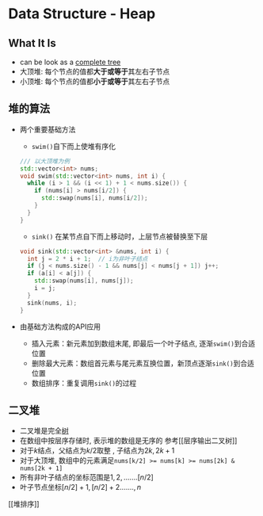 # Data Structure - Heap

## What It Is

- can be look as a [complete tree]()
- 大顶堆: 每个节点的值都**大于或等于**其左右子节点
- 小顶堆: 每个节点的值都**小于或等于**其左右子节点

## 堆的算法

- 两个重要基础方法
    - `swim()`自下而上使堆有序化

    ```c++
    /// 以大顶堆为例
    std::vector<int> nums;
    void swim(std::vector<int> nums, int i) {
      while (i > 1 && (i << 1) + 1 < nums.size()) {
        if (nums[i] > nums[i/2]) {
          std::swap(nums[i], nums[i/2]);
        }
      }
    }
    ```
    
    - `sink()` 在某节点自下而上移动时，上层节点被替换至下层
    
  ```c++
  void sink(std::vector<int> &nums, int i) {
    int j = 2 * i + 1;  // i为非叶子结点
    if (j < nums.size() - 1 && nums[j] < nums[j + 1]) j++;
    if (a[i] < a[j]) {
      std::swap(nums[i], nums[j]);
      i = j;
    }
    sink(nums, i);
  }
  ```
- 由基础方法构成的API应用    
    - 插入元素：新元素加到数组末尾, 即最后一个叶子结点, 逐渐`swim()`到合适位置
    - 删除最大元素：数组首元素与尾元素互换位置，新顶点逐渐`sink()`到合适位置
    -  数组排序：重复调用`sink()`的过程


## 二叉堆

- 二叉堆是完全[树](data-structure-tree.md)
- 在数组中按层序存储时,  表示堆的数组是无序的
  参考[[层序输出二叉树]]
- 对于$k$结点，父结点为$k/2$取整 , 子结点为$2k, 2k+1$ 
- 对于大顶堆, 数组中的元素满足`nums[k/2] >= nums[k] >= nums[2k] & nums[2k + 1]`
- 所有非叶子结点的坐标范围是$1,2,.......[n/2]$
- 叶子节点坐标$[n/2] + 1, [n/2]  + 2.......,n$

[[堆排序]]

